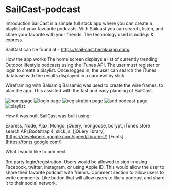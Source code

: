 # SailCast-podcast

Introduction
SailCast is a simple full stack app where you can create a playlist of your favourite podcasts. With Sailcast you can search, listen, and share your favorite with your friends.  The technology used is node.js & express.

SailCast can be found at - https://sail-cast.herokuapp.com/

How the app works
The home screen displays a list of currently trending Outdoor lifestyle podcasts using the iTunes API. The user must register or login to create a playlist. Once logged in, the user can search the iTunes database with the results displayed in a carousel by slick.

Wireframing with Balsamiq
 Balsamiq was used to create the wire frames. to plan the app. This assisted with the fast and easy planning of SailCast.  

![homepage](https://user-images.githubusercontent.com/37077854/41729480-4dffbbd2-7547-11e8-80f6-e5bc8fd32228.png)
![login page](https://user-images.githubusercontent.com/37077854/41729484-51738118-7547-11e8-9452-16f937c8f219.png)
![registration page](https://user-images.githubusercontent.com/37077854/41729489-537a0d88-7547-11e8-8664-77e8bfe4742e.png)
![add podcast page](https://user-images.githubusercontent.com/37077854/41729490-54d8854c-7547-11e8-96e4-4059e6c1830f.png)
![playlist](https://user-images.githubusercontent.com/37077854/41729493-55e7c2a4-7547-11e8-93bf-2e4f5e01406e.png)

How it was built
SailCast was built using:

Express, Node, Ajax, Mongo, jQuery, mongoose, bcrypt, iTunes store search API,Bootstrap 4, slick.js,
[jQuery library] (https://developers.google.com/speed/libraries/)
[Fonts] (https://fonts.google.com/)


What I would like to add next.

3rd party login/registration.  Users would be allowed to sign in using Facebook, twitter, instagram, or using Apple ID.  This would allow the user to share their favorite podcast with friends.
Comment section to allow users to write comments.
Like button that will allow users to like a podcast and share it to their social network. 
